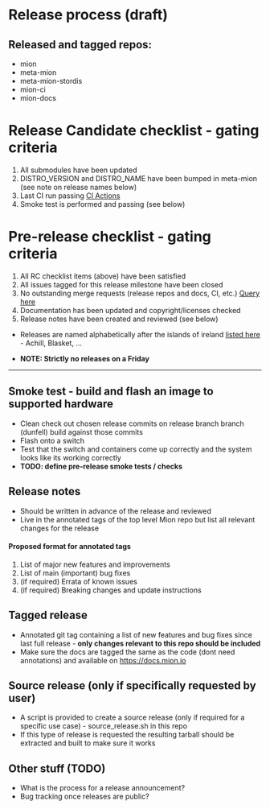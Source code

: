 # Release process (draft)

## Released and tagged repos:
- mion
- meta-mion
- meta-mion-stordis
- mion-ci
- mion-docs

# Release Candidate checklist - gating criteria
1. All submodules have been updated
1. DISTRO_VERSION and DISTRO_NAME have been bumped in meta-mion (see note on release names below) 
1. Last CI run passing [CI Actions](https://github.com/APS-Networks/mion-ci/actions)
1. Smoke test is performed and passing (see below)

# Pre-release checklist - gating criteria
1. All RC checklist items (above) have been satisfied
1. All issues tagged for this release milestone have been closed
1. No outstanding merge requests (release repos and docs, CI, etc.) [Query here](https://github.com/pulls?q=is%3Aopen+is%3Apr+archived%3Afalse+user%3AAPS-Networks)
1. Documentation has been updated and copyright/licenses checked
1. Release notes have been created and reviewed (see below)

- Releases are named alphabetically after the islands of ireland [listed here](https://en.wikipedia.org/wiki/List_of_islands_of_Ireland) - Achill, Blasket, ...

- **NOTE: Strictly no releases on a Friday**
***

## Smoke test - build and flash an image to supported hardware
- Clean check out chosen release commits on release branch branch (dunfell) build against those commits 
- Flash onto a switch
- Test that the switch and containers come up correctly and the system looks like its working correctly
- **TODO: define pre-release smoke tests / checks**

## Release notes
- Should be written in advance of the release and reviewed
- Live in the annotated tags of the top level Mion repo but list all relevant changes for the release

#### Proposed format for annotated tags
1. List of major new features and improvements
1. List of main (important) bug fixes
1. (if required) Errata of known issues
1. (if required) Breaking changes and update instructions

## Tagged release
- Annotated git tag containing a list of new features and bug fixes since last full release - **only changes relevant to this repo should be included**
- Make sure the docs are tagged the same as the code (dont need annotations) and available on https://docs.mion.io

## Source release (only if specifically requested by user)
- A script is provided to create a source release (only if required for a specific use case) - source_release.sh in this repo
- If this type of release is requested the resulting tarball should be extracted and built to make sure it works

## Other stuff (TODO)
- What is the process for a release announcement?
- Bug tracking once releases are public?
